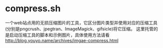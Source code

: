 compress.sh
===========

一个web站点用的无损压缩图片的工具，它区分图片类型并使用对应的压缩工具(分别是pngcrush、jpegtran、ImageMagick、gifsicle)将它压缩。
这里托管的是启动压缩工具的脚本和示例图片，具体使用方法请看
http://blog.youyo.name/archives/imgae-compress.html
